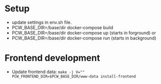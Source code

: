 # Setup
- update settings in env.sh file.
- PCW_BASE_DIR=/base/dir docker-compose build
- PCW_BASE_DIR=/base/dir docker-compose up (starts in forground) or
- PCW_BASE_DIR=/base/dir docker-compose run (starts in background)

# Frontend development
- Update frontend data:
`make -j V="" PCW_FRONTEND_DIR=$PCW_BASE_DIR/www-data install-frontend`
